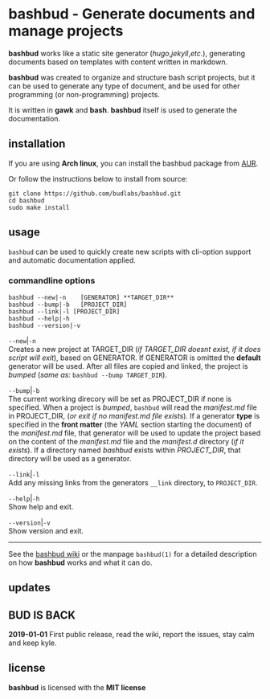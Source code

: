 # bashbud - Generate documents and manage projects 

**bashbud** works like a static site generator
(*hugo*,*jekyll*,*etc.*), generating documents based on
templates with content written in markdown. 

**bashbud** was created to organize and structure bash
script projects, but it can be used to generate any type of
document, and be used for other programming (or
non-programming) projects.

It is written in **gawk** and **bash**. **bashbud** itself
is used to generate the documentation.

## installation

If you are using **Arch linux**, you can install the
bashbud package from [AUR]. 

Or follow the instructions below to install from source: 

```text
git clone https://github.com/budlabs/bashbud.git
cd bashbud
sudo make install

```

## usage

`bashbud` can be used to quickly create new scripts with
cli-option support and automatic documentation applied.


### commandline options

```text
bashbud --new|-n    [GENERATOR] **TARGET_DIR**
bashbud --bump|-b   [PROJECT_DIR]
bashbud --link|-l [PROJECT_DIR]
bashbud --help|-h
bashbud --version|-v
```


`--new`|`-n`  
Creates a new project at TARGET_DIR (*if TARGET_DIR doesnt
exist, if it does script will exit*), based on GENERATOR. If
GENERATOR is omitted the **default** generator will be used.
After all files are copied and linked, the project is
*bumped* (*same as:* `bashbud --bump TARGET_DIR`).

`--bump`|`-b`  
The current working direcory will be set as PROJECT_DIR if
none is specified. When a project is *bumped*,  `bashbud`
will read the *manifest.md* file in PROJECT_DIR, (*or exit
if no manifest.md file exists*). If a generator **type** is
specified in the **front matter**  (the *YAML* section
starting the document) of the *manifest.md* file, that
generator will be used to update the project based on the
content of the *manifest.md* file and the *manifest.d*
directory (*if it exists*). If a directory named *bashbud*
exists within *PROJECT_DIR*, that directory will be used as
a generator.

`--link`|`-l`  
Add any missing links from the generators `__link`
directory, to `PROJECT_DIR`.

`--help`|`-h`  
Show help and exit.

`--version`|`-v`  
Show version and exit.

---

See the [bashbud wiki] or the manpage `bashbud(1)` for a
detailed description on how **bashbud** works and what it
can do.

[bashbud wiki]: https://github.com/budRich/bashbud/wiki 
[AUR]: https://aur.archlinux.org/packages/bashbud
## updates

## BUD IS BACK

**2019-01-01** 
First public release, read the wiki,  report the issues, 
stay calm and keep kyle.


## license

**bashbud** is licensed with the **MIT license**


